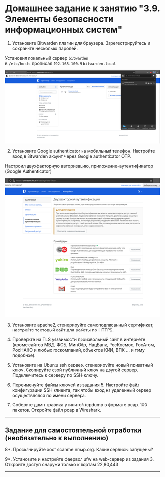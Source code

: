 # Домашнее задание к занятию "3.9. Элементы безопасности информационных систем"

1. Установите Bitwarden плагин для браузера. Зарегестрируйтесь и сохраните несколько паролей.

Установил локальный сервер `bitwarden`  
в `/etc/hosts` прописал `192.168.100.9` `bitwarden.local`  


![bitwarden.local](img/bitwarden.local.png)

2. Установите Google authenticator на мобильный телефон. Настройте вход в Bitwarden акаунт через Google authenticator OTP.

Настроил двухфакторную авторизацию, приложение-аутентификатор (Google Authenticator)  

![bitwarden Google Authenticator](img/bitwarden2.png)

3. Установите apache2, сгенерируйте самоподписанный сертификат, настройте тестовый сайт для работы по HTTPS.



4. Проверьте на TLS уязвимости произвольный сайт в интернете (кроме сайтов МВД, ФСБ, МинОбр, НацБанк, РосКосмос, РосАтом, РосНАНО и любых госкомпаний, объектов КИИ, ВПК ... и тому подобное).



5. Установите на Ubuntu ssh сервер, сгенерируйте новый приватный ключ. Скопируйте свой публичный ключ на другой сервер. Подключитесь к серверу по SSH-ключу.



6. Переименуйте файлы ключей из задания 5. Настройте файл конфигурации SSH клиента, так чтобы вход на удаленный сервер осуществлялся по имени сервера.



7. Соберите дамп трафика утилитой tcpdump в формате pcap, 100 пакетов. Откройте файл pcap в Wireshark.



 ---
## Задание для самостоятельной отработки (необязательно к выполнению)

8*. Просканируйте хост scanme.nmap.org. Какие сервисы запущены?



9*. Установите и настройте фаервол ufw на web-сервер из задания 3. Откройте доступ снаружи только к портам 22,80,443


 ---